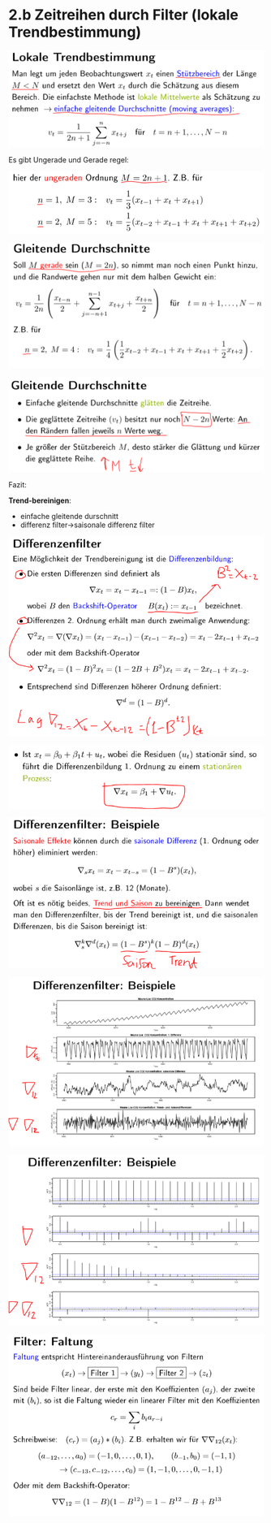 # 2.b Zeitreihen durch Filter \(lokale Trendbestimmung\)

![](.gitbook/assets/1.PNG)

Es gibt Ungerade und Gerade regel:

![](.gitbook/assets/2.PNG)

![](.gitbook/assets/3.PNG)

![](.gitbook/assets/4.PNG)

Fazit:

**Trend-bereinigen**:

* einfache gleitende durschnitt
* differenz filter-&gt;saisonale differenz filter

![](.gitbook/assets/5.PNG)

![](.gitbook/assets/6.PNG)

![](.gitbook/assets/7.PNG)

![](.gitbook/assets/8.PNG)

![](.gitbook/assets/9.PNG)

![](.gitbook/assets/10.PNG)

